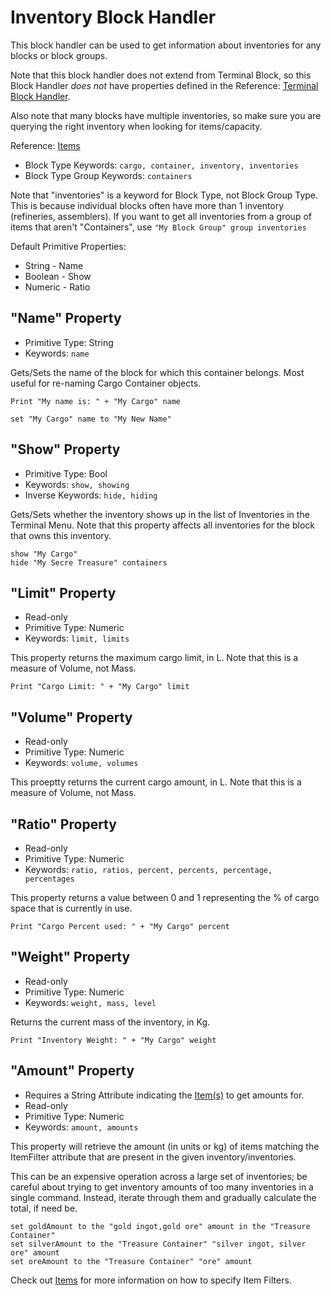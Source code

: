 ﻿# Inventory Block Handler
This block handler can be used to get information about inventories for any blocks or block groups.

Note that this block handler does not extend from Terminal Block, so this Block Handler *does not* have properties defined in the Reference: [Terminal Block Handler](https://spaceengineers.merlinofmines.com/EasyCommands/blockHandlers/terminal "Terminal Block Handler").

Also note that many blocks have multiple inventories, so make sure you are querying the right inventory when looking for items/capacity.

Reference: [Items](https://spaceengineers.merlinofmines.com/EasyCommands/blockHandlers/items "Items and Blueprints")

* Block Type Keywords: ```cargo, container, inventory, inventories```
* Block Type Group Keywords: ```containers```

Note that "inventories" is a keyword for Block Type, not Block Group Type.  This is because individual blocks often have more than 1 inventory (refineries, assemblers).  If you want to get all inventories from a group of items that aren't "Containers", use ```"My Block Group" group inventories```

Default Primitive Properties:
* String - Name
* Boolean - Show
* Numeric - Ratio

## "Name" Property
* Primitive Type: String
* Keywords: ```name```

Gets/Sets the name of the block for which this container belongs.  Most useful for re-naming Cargo Container objects.

```
Print "My name is: " + "My Cargo" name

set "My Cargo" name to "My New Name"
```

## "Show" Property
* Primitive Type: Bool
* Keywords: ```show, showing```
* Inverse Keywords: ```hide, hiding```

Gets/Sets whether the inventory shows up in the list of Inventories in the Terminal Menu.  Note that this property affects all inventories for the block that owns this inventory.

```
show "My Cargo"
hide "My Secre Treasure" containers
```

## "Limit" Property
* Read-only
* Primitive Type: Numeric
* Keywords: ```limit, limits```

This property returns the maximum cargo limit, in L. Note that this is a measure of Volume, not Mass.

```
Print "Cargo Limit: " + "My Cargo" limit
```

## "Volume" Property
* Read-only
* Primitive Type: Numeric
* Keywords: ```volume, volumes```

This proeptty returns the current cargo amount, in L.  Note that this is a measure of Volume, not Mass.

## "Ratio" Property
* Read-only
* Primitive Type: Numeric
* Keywords: ```ratio, ratios, percent, percents, percentage, percentages```

This property returns a value between 0 and 1 representing the % of cargo space that is currently in use.

```
Print "Cargo Percent used: " + "My Cargo" percent
```

## "Weight" Property
* Read-only
* Primitive Type: Numeric
* Keywords: ```weight, mass, level```

Returns the current mass of the inventory, in Kg.

```
Print "Inventory Weight: " + "My Cargo" weight
```

## "Amount" Property
* Requires a String Attribute indicating the [Item(s)](https://spaceengineers.merlinofmines.com/EasyCommands/items "Items & Blueprints") to get amounts for.
* Read-only
* Primitive Type: Numeric
* Keywords: ```amount, amounts```

This property will retrieve the amount (in units or kg) of items matching the ItemFilter attribute that are present in the given inventory/inventories.

This can be an expensive operation across a large set of inventories; be careful about trying to get inventory amounts of too many inventories in a single command.  Instead, iterate through them and gradually calculate the total, if need be.

```
set goldAmount to the "gold ingot,gold ore" amount in the "Treasure Container"
set silverAmount to the "Treasure Container" "silver ingot, silver ore" amount
set oreAmount to the "Treasure Container" "ore" amount
```

Check out [Items](https://spaceengineers.merlinofmines.com/EasyCommands/items "Items & Blueprints") for more information on how to specify Item Filters.